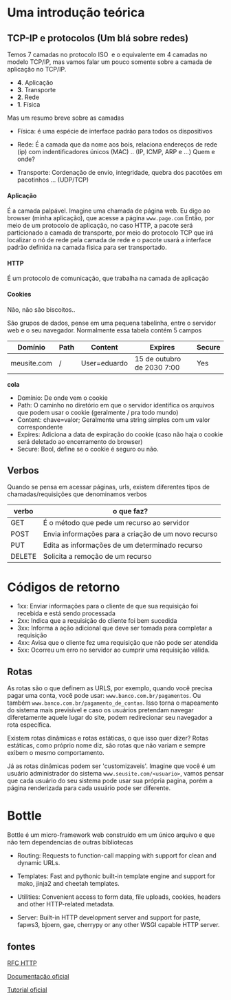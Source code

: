 # Uma introdução teórica

## TCP-IP e protocolos (Um blá sobre redes)

Temos 7 camadas no protocolo ISO ![]() e o equivalente em 4 camadas no modelo TCP/IP, mas vamos falar um pouco somente sobre a camada de aplicação no TCP/IP.

- **4**. Aplicação
- **3**. Transporte
- **2**. Rede
- **1**. Física

Mas um resumo breve sobre as camadas

- Física: é uma espécie de interface padrão para todos os dispositivos

- Rede: É a camada que da nome aos bois, relaciona endereços de rede (ip) com indentificadores únicos (MAC) .. (IP, ICMP, ARP e ...) Quem e onde?

- Transporte: Cordenação de envio, integridade, quebra dos pacotões em pacotinhos ... (UDP/TCP)

#### Aplicação

É a camada palpável. Imagine uma chamada de página web. Eu digo ao browser (minha aplicação), que acesse a página `www.page.com` Então, por meio de um protocolo de aplicação, no caso HTTP, a pacote será particionado a camada de transporte, por meio do protocolo TCP que irá localizar o nó de rede pela camada de rede e o pacote usará a interface padrão definida na camada física para ser transportado.

#### HTTP
É um protocolo de comunicação, que trabalha na camada de aplicação

#### Cookies
Não, não são biscoitos..

São grupos de dados, pense em uma pequena tabelinha, entre o servidor web e o seu navegador. Normalmente essa tabela contém 5 campos

|Domínio| Path| Content| Expires| Secure|
|-|-|-|-|-|
|meusite.com|/|User=eduardo|15 de outubro de 2030 7:00|Yes|

**cola**
- Domínio: De onde vem o cookie
- Path: O caminho no diretório em que o servidor identifica os arquivos que podem usar o cookie (geralmente / pra todo mundo)
- Content: chave=valor; Geralmente uma string simples com um valor correspondente
- Expires: Adiciona a data de expiração do cookie (caso não haja o cookie será deletado ao encerramento do browser)
- Secure: Bool, define se o cookie é seguro ou não.


## Verbos
Quando se pensa em acessar páginas, urls, existem diferentes tipos de chamadas/requisições que denominamos verbos

|verbo| o que faz?|
|-|-|
|GET|É o método que pede um recurso ao servidor|
|POST|Envia informações para a criação de um novo recurso|
|PUT|Edita as informações de um determinado recurso|
|DELETE|Solicita a remoção de um recurso|

# Códigos de retorno

- 1xx: Enviar informações para o cliente de que sua requisição foi recebida e está sendo processada
- 2xx: Indica que a requisição do cliente foi bem sucedida
- 3xx: Informa a ação adicional que deve ser tomada para completar a requisição
- 4xx: Avisa que o cliente fez uma requisição que não pode ser atendida
- 5xx: Ocorreu um erro no servidor ao cumprir uma requisição válida.

## Rotas
As rotas são o que definem as URLS, por exemplo, quando você precisa pagar uma conta, você pode usar: `www.banco.com.br/pagamentos`. Ou também `www.banco.com.br/pagamento_de_contas`. Isso torna o mapeamento do sistema mais previsível e caso os usuários pretendam navegar diferetamente aquele lugar do site, podem redirecionar seu navegador a rota específica.

Existem rotas dinâmicas e rotas estáticas, o que isso quer dizer? Rotas estáticas, como próprio nome diz, são rotas que não variam e sempre exibem o mesmo comportamento.

Já as rotas dinâmicas podem ser 'customizaveis'. Imagine que você é um usuário administrador do sistema `www.seusite.com/<usuario>`, vamos pensar que cada usuário do seu sistema pode usar sua própria pagina, porém a página renderizada para cada usuário pode ser diferente.

# Bottle

Bottle é um micro-framework web construído em um único arquivo e que não tem dependencias de outras bibliotecas

- Routing: Requests to function-call mapping with support for clean and dynamic URLs.

- Templates: Fast and pythonic built-in template engine and support for mako, jinja2 and cheetah templates.

- Utilities: Convenient access to form data, file uploads, cookies, headers and other HTTP-related metadata.

- Server: Built-in HTTP development server and support for paste, fapws3, bjoern, gae, cherrypy or any other WSGI capable HTTP server.

## fontes
[RFC HTTP](https://tools.ietf.org/html/rfc2616)

[Documentação oficial](http://bottlepy.org/docs/dev/index.html)

[Tutorial oficial](http://bottlepy.org/docs/dev/tutorial.html)
